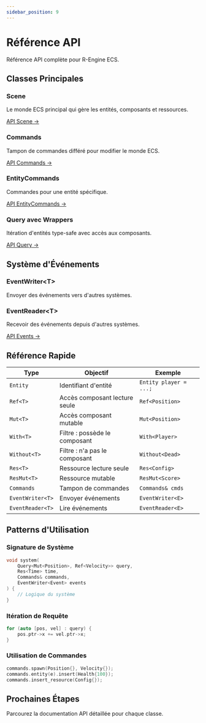 ```yaml
---
sidebar_position: 9
---
```


# Référence API

Référence API complète pour R-Engine ECS.

## Classes Principales

### Scene

Le monde ECS principal qui gère les entités, composants et ressources.

[API Scene →](./scene.md)

### Commands

Tampon de commandes différé pour modifier le monde ECS.

[API Commands →](./commands.md)

### EntityCommands

Commandes pour une entité spécifique.

[API EntityCommands →](./entity-commands.md)

### Query avec Wrappers

Itération d'entités type-safe avec accès aux composants.

[API Query →](./query.md)

## Système d'Événements

### EventWriter\<T\>

Envoyer des événements vers d'autres systèmes.

### EventReader\<T\>

Recevoir des événements depuis d'autres systèmes.

[API Events →](./events.md)

## Référence Rapide

| Type | Objectif | Exemple |
|------|---------|---------|
| `Entity` | Identifiant d'entité | `Entity player = ...;` |
| `Ref<T>` | Accès composant lecture seule | `Ref<Position>` |
| `Mut<T>` | Accès composant mutable | `Mut<Position>` |
| `With<T>` | Filtre : possède le composant | `With<Player>` |
| `Without<T>` | Filtre : n'a pas le composant | `Without<Dead>` |
| `Res<T>` | Ressource lecture seule | `Res<Config>` |
| `ResMut<T>` | Ressource mutable | `ResMut<Score>` |
| `Commands` | Tampon de commandes | `Commands& cmds` |
| `EventWriter<T>` | Envoyer événements | `EventWriter<E>` |
| `EventReader<T>` | Lire événements | `EventReader<E>` |

## Patterns d'Utilisation

### Signature de Système

```cpp
void system(
    Query<Mut<Position>, Ref<Velocity>> query,
    Res<Time> time,
    Commands& commands,
    EventWriter<Event> events
) {
    // Logique du système
}
```

### Itération de Requête

```cpp
for (auto [pos, vel] : query) {
    pos.ptr->x += vel.ptr->x;
}
```

### Utilisation de Commandes

```cpp
commands.spawn(Position{}, Velocity{});
commands.entity(e).insert(Health{100});
commands.insert_resource(Config{});
```

## Prochaines Étapes

Parcourez la documentation API détaillée pour chaque classe.
